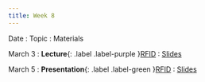 ```yaml
---
title: Week 8
---
```


Date
: Topic
  : Materials

March 3
: **Lecture**{: .label .label-purple }[RFID](#)
  : [Slides](#)

March 5
: **Presentation**{: .label .label-green }[RFID](#)
  : [Slides](#)
